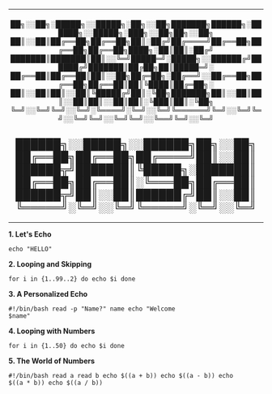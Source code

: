 ----

<div align="Center"> 
<h5>  
██╗░░██╗░█████╗░░█████╗░██╗░░██╗███████╗██████╗░██████╗░░█████╗░███╗░░██╗██╗░░██╗
██║░░██║██╔══██╗██╔══██╗██║░██╔╝██╔════╝██╔══██╗██╔══██╗██╔══██╗████╗░██║██║░██╔╝
███████║███████║██║░░╚═╝█████═╝░█████╗░░██████╔╝██████╔╝███████║██╔██╗██║█████═╝░
██╔══██║██╔══██║██║░░██╗██╔═██╗░██╔══╝░░██╔══██╗██╔══██╗██╔══██║██║╚████║██╔═██╗░
██║░░██║██║░░██║╚█████╔╝██║░╚██╗███████╗██║░░██║██║░░██║██║░░██║██║░╚███║██║░╚██╗
╚═╝░░╚═╝╚═╝░░╚═╝░╚════╝░╚═╝░░╚═╝╚══════╝╚═╝░░╚═╝╚═╝░░╚═╝╚═╝░░╚═╝╚═╝░░╚══╝╚═╝░░╚═╝
</h5>  
</div>

<div align="Center"> 
<h2>  
██████╗░░█████╗░░██████╗██╗░░██╗
██╔══██╗██╔══██╗██╔════╝██║░░██║
██████╦╝███████║╚█████╗░███████║
██╔══██╗██╔══██║░╚═══██╗██╔══██║
██████╦╝██║░░██║██████╔╝██║░░██║
╚═════╝░╚═╝░░╚═╝╚═════╝░╚═╝░░╚═╝
</h2>  
</div>

----

<b>1. Let's Echo</b>

   <code>echo "HELLO"</code>

<b>2. Looping and Skipping</b>

   <code>for i in {1..99..2}
   do
     echo $i
   done</code>

<b>3. A Personalized Echo</b>

   <code>#!/bin/bash
   read -p "Name?" name
   echo "Welcome $name"</code>

<b>4. Looping with Numbers</b>

   <code>for i in {1..50}
   do
     echo $i
   done</code>

<b>5. The World of Numbers</b>

<code>#!/bin/bash
read a
read b
echo $((a + b))
echo $((a - b))
echo $((a * b))
echo $((a / b))</code>

